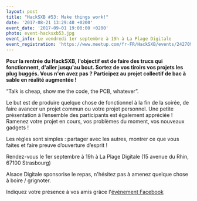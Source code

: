 ```yaml
---
layout: post
title: "HackSXB #53: Make things work!"
date: '2017-08-21 13:29:48 +0200'
event_date: '2017-09-01 19:00:00 +0200'
photo: event-hacksxb53.jpg
event_info: Le vendredi 1er septembre à 19h à La Plage Digitale
event_registration: 'https://www.meetup.com/fr-FR/HackSXB/events/242709770/'
---
```

**Pour la rentrée du HackSXB, l'objectif est de faire des trucs qui fonctionnent, d'aller jusqu'au bout. Sortez de vos tiroirs vos projets les plug buggés. Vous n'en avez pas ? Participez au projet collectif de bac à sable en réalité augmentée !**

“Talk is cheap, show me the code, the PCB, whatever”.

Le but est de produire quelque chose de fonctionnel à la fin de la soirée, de faire avancer un projet commun ou votre projet personnel. Une petite présentation à l’ensemble des participants est également appréciée ! Ramenez votre projet en cours, vos problèmes du moment, vos nouveaux gadgets !

Les règles sont simples : partager avec les autres, montrer ce que vous faites et faire preuve d’ouverture d’esprit !

Rendez-vous le 1er septembre à 19h à La Plage Digitale (15 avenue du Rhin, 67100 Strasbourg)

Alsace Digitale sponsorise le repas, n'hésitez pas à amenez quelque chose à boire / grignoter.

Indiquez votre présence à vos amis grâce l'[événement Facebook](https://www.facebook.com/events/482496805460812/)